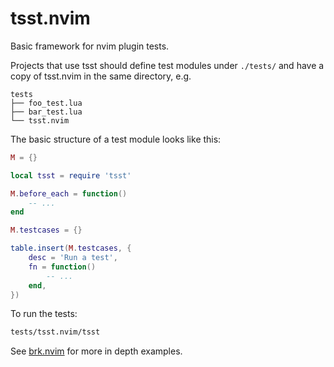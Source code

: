 # tsst.nvim
Basic framework for nvim plugin tests.

Projects that use tsst should define test modules under `./tests/` and have a
copy of tsst.nvim in the same directory, e.g.
```
tests
├── foo_test.lua
├── bar_test.lua
└── tsst.nvim
```

The basic structure of a test module looks like this:
```lua
M = {}

local tsst = require 'tsst'

M.before_each = function()
    -- ...
end

M.testcases = {}

table.insert(M.testcases, {
    desc = 'Run a test',
    fn = function()
        -- ...
    end,
})
```

To run the tests:
```bash
tests/tsst.nvim/tsst
```

See [brk.nvim](https://github.com/Kafva/brk.nvim) for more in depth examples.
